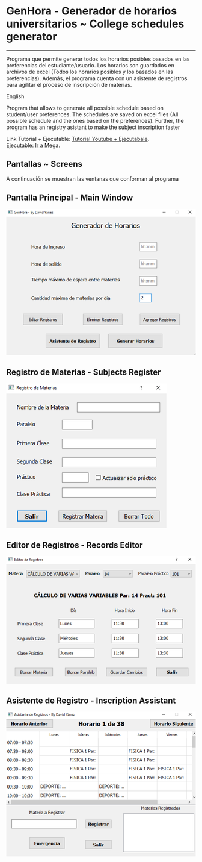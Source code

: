 # GenHora - Generador de horarios universitarios ~ College schedules generator #
---

Programa que permite generar todos los horarios posibles basados en las preferencias del estudiante/usuario. Los horarios son guardados en archivos de excel (Todos los horarios posibles y los basados en las preferencias). Además, el programa cuenta con un asistente de registros para agilitar el proceso de inscripción de materias. 


English

Program that allows to generate all possible schedule based on student/user preferences. The schedules are saved on excel files (All possible schedule and the ones based on the preferences). Further, the program has an registry asistant to make the subject inscription faster

Link Tutorial + Ejecutable: [Tutorial Youtube + Ejecutabale](https://youtube.com).<br>
Ejecutable: [Ir a Mega](https://mega.nz/file/D4MwyTrZ#CftG63kvL1mU6dzpVh4k0275KFl7oobsEq3jFkuX1XQ).

Pantallas ~ Screens
--

A continuación se muestran las ventanas que conforman al programa

Pantalla Principal - Main Window 
-

![Pantalla Principal](/capturas/Pantalla_Principal.png)
 

Registro de Materias - Subjects Register
-
![Pantalla Registro_Materias](/capturas/Registro_Materias.png)


Editor de Registros - Records Editor
-
![Pantalla Editor_Registros](/capturas/Editor_Registros.png)
 

Asistente de Registro - Inscription Assistant
-
![Pantalla Asistente_Registros](/capturas/Asistente_Registros.png)

